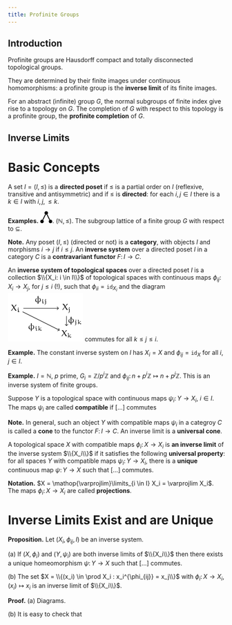 ```yaml
---
title: Profinite Groups
---
```


## Introduction

Profinite groups are Hausdorff compact and totally disconnected
topological groups.

They are determined by their finite images under continuous homomorphisms:
a profinite group is the **inverse limit** of its finite images.

For an abstract (infinite) group $G$, the normal subgroups of finite index give rise to a topology on $G$.
The  completion of $G$ with respect to this topology
is  a profinite group, the **profinite completion** of $G$.

## Inverse Limits

# Basic Concepts

A set $I = (I, \leq)$ is a **directed poset** if $\leq$ is a partial
order on $I$ (reflexive, transitive and antisymmetric) and if
$\leq$ is **directed**: for each $i, j \in I$ there is a $k \in I$ with
$i, j, \leq k$.

**Examples.** ![three].
$(\mathbb{N}, \leq)$.
The subgroup lattice of a finite group $G$ with respect to $\subseteq$.

**Note.** Any poset $(I, \leq)$ (directed or not) is a **category**,
with objects $I$ and morphisms $i \to j$ if $i \leq j$.  An **inverse
system** over a directed poset $I$ in a category $C$ is a
**contravariant functor** $F \colon I \to C$.

An **inverse system of topological spaces** over a directed poset $I$
is a collection $\\{X_i: i \in I\\}$ of topological spaces
with continuous maps
$\phi_{ij} \colon X_i \to X_j$, for $j \leq i$ (!),
such that
$\phi_{ii} = \mathtt{id}_{X_i}$ and the diagram ![cd1] commutes
for all $k \leq j \leq i$.

**Example.** The constant inverse system on $I$ has $X_i = X$
and $\phi_{ij} = \mathtt{id}_X$ for all $i,j \in I$.

**Example.** $I = \mathbb{N}$, $p$ prime, $G_i = \mathbb{Z}/p^i \mathbb{Z}$
and $\phi_{ij} \colon n + p^i \mathbb{Z} \mapsto  n + p^j \mathbb{Z}$. This is an inverse system of finite groups.

Suppose $Y$ is a topological space with continuous maps $\psi_i \colon Y \to X_i$, $i \in I$.  The maps $\psi_i$ are called **compatible** if [...] commutes

**Note.** In general, such an object $Y$ with compatible maps $\psi_i$ in a categroy $C$ is called a **cone** to the functor $F \colon I \to C$.  An inverse limit is a **universal cone**.

A topological space $X$ with compatible maps $\phi_i \colon X \to X_i$
is **an inverse limit** of the inverse system $\\{X_i\\}$ if
it satisfies the following **universal property**: for all spaces $Y$ with compatible maps $\psi_i \colon Y \to X_i$,
there is a **unique** continuous map $\psi \colon Y \to X$
such that [...] commutes.

**Notation.** $X = \mathop{\varprojlim}\limits_{i \in I} X_i = \varprojlim X_i$.
The maps $\phi_i \colon X \to X_i$ are called **projections**.

# Inverse Limits Exist and are Unique

**Proposition.**  Let $(X_i, \phi_{ij}, I)$ be an inverse system.

(a) If $(X, \phi_i)$ and $(Y, \psi_i)$ are both inverse limits of $\\{X_i\\}$
then there exists a unique homeomorphism $\psi \colon Y \to X$ such that [...] commutes.

(b) The set $X = \\{(x_i) \in \prod X_i : x_i^{\phi_{ij}} = x_j\\}$
with $\phi_i \colon X \to X_i$, $(x_i) \mapsto x_i$ is an inverse limit of
$\\{X_i\\}$.

**Proof.** (a) Diagrams.

(b) It is easy to check that


[three]: /images/three.png
[cd1]: /images/cd1.png
